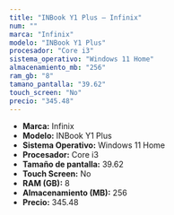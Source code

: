 ```yaml
---
title: "INBook Y1 Plus — Infinix"
num: ""
marca: "Infinix"
modelo: "INBook Y1 Plus"
procesador: "Core i3"
sistema_operativo: "Windows 11 Home"
almacenamiento_mb: "256"
ram_gb: "8"
tamano_pantalla: "39.62"
touch_screen: "No"
precio: "345.48"
---
```

<ul>
<li><strong>Marca:</strong> Infinix</li>
<li><strong>Modelo:</strong> INBook Y1 Plus</li>
<li><strong>Sistema Operativo:</strong> Windows 11 Home</li>
<li><strong>Procesador:</strong> Core i3 </li>
<li><strong>Tamaño de pantalla:</strong> 39.62</li>
<li><strong>Touch Screen:</strong> No</li>
<li><strong>RAM (GB):</strong> 8</li>
<li><strong>Almacenamiento (MB):</strong> 256</li>
<li><strong>Precio:</strong> 345.48</li>
</ul>
